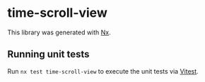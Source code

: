 # time-scroll-view

This library was generated with [Nx](https://nx.dev).

## Running unit tests

Run `nx test time-scroll-view` to execute the unit tests via [Vitest](https://vitest.dev/).
